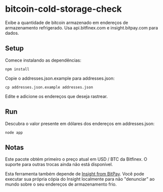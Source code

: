 # bitcoin-cold-storage-check
Exibe a quantidade de bitcoin armazenado em endereços de armazenamento refrigerado. Usa api.bitfinex.com e insight.bitpay.com para dados.

Setup
-----
Comece instalando as dependências:

    npm install

Copie o addresses.json.example para addresses.json:

    cp addresses.json.example addresses.json

Edite e adicione os endereços que deseja rastrear.

Run
---
Descubra o valor presente em dólares dos endereços em addresses.json:

    node app

Notas
-----
Este pacote obtém primeiro o preço atual em USD / BTC da Bitfinex. O suporte para outras trocas ainda não está disponível.

Esta ferramenta também depende de [Insight from BitPay](https://github.com/bitpay/insight). 
Você pode executar sua própria cópia do Insight localmente para não "denunciar" ao mundo sobre o seu
endereços de armazenamento frio.
